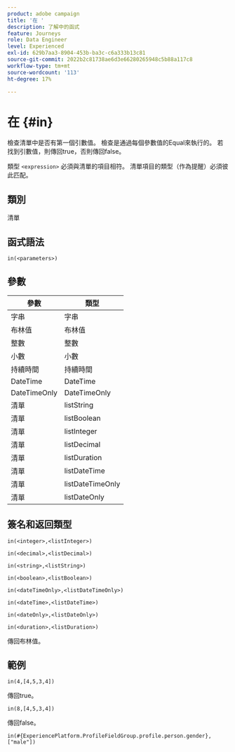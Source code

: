 ```yaml
---
product: adobe campaign
title: '在 '
description: 了解中的函式
feature: Journeys
role: Data Engineer
level: Experienced
exl-id: 629b7aa3-8904-453b-ba3c-c6a333b13c81
source-git-commit: 2022b2c81738ae6d3e66280265948c5b88a117c8
workflow-type: tm+mt
source-wordcount: '113'
ht-degree: 17%

---
```


# 在  {#in}

檢查清單中是否有第一個引數值。 檢查是通過每個參數值的Equal來執行的。 若找到引數值，則傳回true，否則傳回false。

類型 `<expression>` 必須與清單的項目相符。 清單項目的類型（作為提醒）必須彼此匹配。

## 類別

清單

## 函式語法

`in(<parameters>)`

## 參數

| 參數 | 類型 |
|-----------|------------------|
| 字串 | 字串 |
| 布林值 | 布林值 |
| 整數 | 整數 |
| 小數 | 小數 |
| 持續時間 | 持續時間 |
| DateTime | DateTime |
| DateTimeOnly | DateTimeOnly |
| 清單 | listString |
| 清單 | listBoolean |
| 清單 | listInteger |
| 清單 | listDecimal |
| 清單 | listDuration |
| 清單 | listDateTime |
| 清單 | listDateTimeOnly |
| 清單 | listDateOnly |

## 簽名和返回類型

`in(<integer>,<listInteger>)`

`in(<decimal>,<listDecimal>)`

`in(<string>,<listString>)`

`in(<boolean>,<listBoolean>)`

`in(<dateTimeOnly>,<listDateTimeOnly>)`

`in(<dateTime>,<listDateTime>)`

`in(<dateOnly>,<listDateOnly>)`

`in(<duration>,<listDuration>)`

傳回布林值。

## 範例

`in(4,[4,5,3,4])`

傳回true。

`in(8,[4,5,3,4])`

傳回false。

`in(#{ExperiencePlatform.ProfileFieldGroup.profile.person.gender}, ["male"])`
